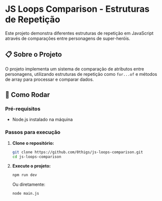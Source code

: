 # JS Loops Comparison - Estruturas de Repetição

Este projeto demonstra diferentes estruturas de repetição em JavaScript através de comparações entre personagens de super-heróis.

## 📋 Sobre o Projeto

O projeto implementa um sistema de comparação de atributos entre personagens, utilizando estruturas de repetição como `for...of` e métodos de array para processar e comparar dados.

## 🚀 Como Rodar

### Pré-requisitos
- Node.js instalado na máquina

### Passos para execução

1. **Clone o repositório:**
   ```bash
   git clone https://github.com/0thigs/js-loops-comparison.git
   cd js-loops-comparison
   ```

2. **Execute o projeto:**
   ```bash
   npm run dev
   ```
   
   Ou diretamente:
   ```bash
   node main.js
   ```